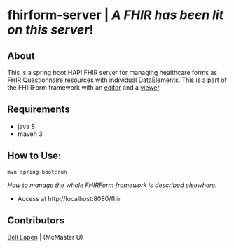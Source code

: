 # fhirform-server | *A FHIR has been lit on this server*!


## About

This is a spring boot HAPI FHIR server for managing healthcare forms as FHIR Questionnaire resources with individual DataElements. This is a part of the FHIRForm framework with an [editor](https://github.com/E-Health/fred) and a [viewer](https://github.com/dermatologist/fhir-questionnaire-render-react). 

## Requirements

* java 8
* maven 3

## How to Use:


```
mvn spring-boot:run
```

*How to manage the whole FHIRForm framework is described elsewhere.*

* Access at http://localhost:8080/fhir

## Contributors

[Bell Eapen](https://nuchange.ca) |  (McMaster U)

